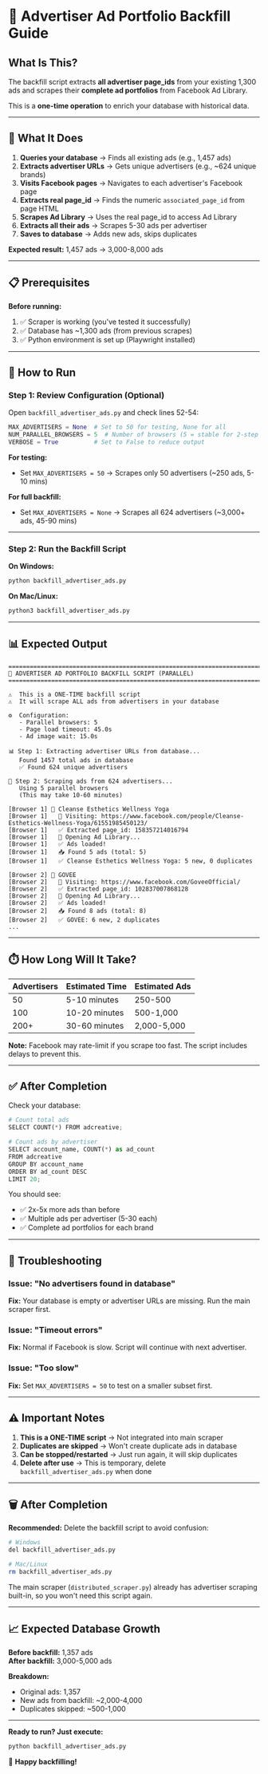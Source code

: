 # 🔄 Advertiser Ad Portfolio Backfill Guide

## What Is This?

The backfill script extracts **all advertiser page_ids** from your existing 1,300 ads and scrapes their **complete ad portfolios** from Facebook Ad Library.

This is a **one-time operation** to enrich your database with historical data.

---

## 🎯 What It Does

1. **Queries your database** → Finds all existing ads (e.g., 1,457 ads)
2. **Extracts advertiser URLs** → Gets unique advertisers (e.g., ~624 unique brands)
3. **Visits Facebook pages** → Navigates to each advertiser's Facebook page
4. **Extracts real page_id** → Finds the numeric `associated_page_id` from page HTML
5. **Scrapes Ad Library** → Uses the real page_id to access Ad Library
6. **Extracts all their ads** → Scrapes 5-30 ads per advertiser
7. **Saves to database** → Adds new ads, skips duplicates

**Expected result:** 1,457 ads → 3,000-8,000 ads

---

## 📋 Prerequisites

**Before running:**
1. ✅ Scraper is working (you've tested it successfully)
2. ✅ Database has ~1,300 ads (from previous scrapes)
3. ✅ Python environment is set up (Playwright installed)

---

## 🚀 How to Run

### Step 1: Review Configuration (Optional)

Open `backfill_advertiser_ads.py` and check lines 52-54:

```python
MAX_ADVERTISERS = None  # Set to 50 for testing, None for all
NUM_PARALLEL_BROWSERS = 5  # Number of browsers (5 = stable for 2-step navigation)
VERBOSE = True          # Set to False to reduce output
```

**For testing:**
- Set `MAX_ADVERTISERS = 50` → Scrapes only 50 advertisers (~250 ads, 5-10 mins)

**For full backfill:**
- Set `MAX_ADVERTISERS = None` → Scrapes all 624 advertisers (~3,000+ ads, 45-90 mins)

---

### Step 2: Run the Backfill Script

**On Windows:**
```bash
python backfill_advertiser_ads.py
```

**On Mac/Linux:**
```bash
python3 backfill_advertiser_ads.py
```

---

## 📊 Expected Output

```
================================================================================
🔄 ADVERTISER AD PORTFOLIO BACKFILL SCRIPT (PARALLEL)
================================================================================

⚠️  This is a ONE-TIME backfill script
⚠️  It will scrape ALL ads from advertisers in your database

⚙️  Configuration:
   - Parallel browsers: 5
   - Page load timeout: 45.0s
   - Ad image wait: 15.0s

📊 Step 1: Extracting advertiser URLs from database...
   Found 1457 total ads in database
   ✅ Found 624 unique advertisers

🎯 Step 2: Scraping ads from 624 advertisers...
   Using 5 parallel browsers
   (This may take 10-60 minutes)

[Browser 1] 🏢 Cleanse Esthetics Wellness Yoga
[Browser 1]   📍 Visiting: https://www.facebook.com/people/Cleanse-Esthetics-Wellness-Yoga/61551985450123/
[Browser 1]   ✅ Extracted page_id: 158357214016794
[Browser 1]   🔗 Opening Ad Library...
[Browser 1]   ✅ Ads loaded!
[Browser 1]   📥 Found 5 ads (total: 5)
[Browser 1]   ✅ Cleanse Esthetics Wellness Yoga: 5 new, 0 duplicates

[Browser 2] 🏢 GOVEE
[Browser 2]   📍 Visiting: https://www.facebook.com/GoveeOfficial/
[Browser 2]   ✅ Extracted page_id: 102837007868128
[Browser 2]   🔗 Opening Ad Library...
[Browser 2]   ✅ Ads loaded!
[Browser 2]   📥 Found 8 ads (total: 8)
[Browser 2]   ✅ GOVEE: 6 new, 2 duplicates
...
```

---

## ⏱️ How Long Will It Take?

| Advertisers | Estimated Time | Estimated Ads |
|-------------|----------------|---------------|
| 50 | 5-10 minutes | 250-500 |
| 100 | 10-20 minutes | 500-1,000 |
| 200+ | 30-60 minutes | 2,000-5,000 |

**Note:** Facebook may rate-limit if you scrape too fast. The script includes delays to prevent this.

---

## ✅ After Completion

Check your database:

```python
# Count total ads
SELECT COUNT(*) FROM adcreative;

# Count ads by advertiser
SELECT account_name, COUNT(*) as ad_count
FROM adcreative
GROUP BY account_name
ORDER BY ad_count DESC
LIMIT 20;
```

You should see:
- ✅ 2x-5x more ads than before
- ✅ Multiple ads per advertiser (5-30 each)
- ✅ Complete ad portfolios for each brand

---

## 🔧 Troubleshooting

### Issue: "No advertisers found in database"
**Fix:** Your database is empty or advertiser URLs are missing. Run the main scraper first.

### Issue: "Timeout errors"
**Fix:** Normal if Facebook is slow. Script will continue with next advertiser.

### Issue: "Too slow"
**Fix:** Set `MAX_ADVERTISERS = 50` to test on a smaller subset first.

---

## ⚠️ Important Notes

1. **This is a ONE-TIME script** → Not integrated into main scraper
2. **Duplicates are skipped** → Won't create duplicate ads in database
3. **Can be stopped/restarted** → Just run again, it will skip duplicates
4. **Delete after use** → This is temporary, delete `backfill_advertiser_ads.py` when done

---

## 🗑️ After Completion

**Recommended:** Delete the backfill script to avoid confusion:

```bash
# Windows
del backfill_advertiser_ads.py

# Mac/Linux
rm backfill_advertiser_ads.py
```

The main scraper (`distributed_scraper.py`) already has advertiser scraping built-in, so you won't need this script again.

---

## 📈 Expected Database Growth

**Before backfill:** 1,357 ads  
**After backfill:** 3,000-5,000 ads

**Breakdown:**
- Original ads: 1,357
- New ads from backfill: ~2,000-4,000
- Duplicates skipped: ~500-1,000

---

**Ready to run? Just execute:**
```bash
python backfill_advertiser_ads.py
```

🚀 **Happy backfilling!**
